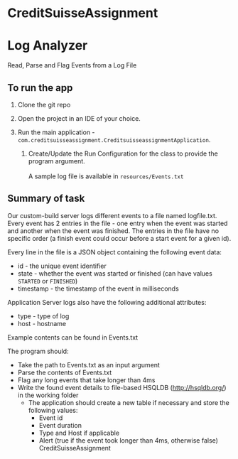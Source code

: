 # CreditSuisseAssignment
# Log Analyzer

Read, Parse and Flag Events from a Log File

## To run the app

1. Clone the git repo


2. Open the project in an IDE of your choice.

3. Run the main application - `com.creditsuisseassignment.CreditsuisseassignmentApplication`.
    1. Create/Update the Run Configuration for the class to provide the program argument.<br />
       <br />
       A sample log file is available in `resources/Events.txt`
    

## Summary of task
Our custom-build server logs different events to a file named logfile.txt. Every event has 2 entries in
the file - one entry when the event was started and another when the event was finished. The entries
in the file have no specific order (a finish event could occur before a start event for a given id).

Every line in the file is a JSON object containing the following event data:

* id - the unique event identifier
* state - whether the event was started or finished (can have values `STARTED` or `FINISHED`)
* timestamp - the timestamp of the event in milliseconds

Application Server logs also have the following additional attributes:
* type - type of log
* host - hostname

Example contents can be found in Events.txt

The program should:
* Take the path to Events.txt as an input argument
* Parse the contents of Events.txt
* Flag any long events that take longer than 4ms
* Write the found event details to file-based HSQLDB (http://hsqldb.org/) in the working folder
  * The application should create a new table if necessary and store the following values:
    * Event id
    * Event duration
    * Type and Host if applicable
    * Alert (true if the event took longer than 4ms, otherwise false)
CreditSuisseAssignment
